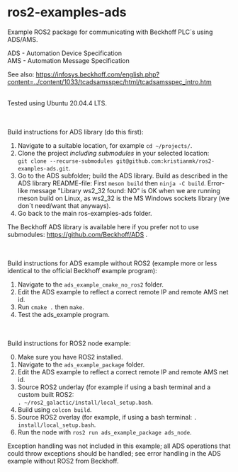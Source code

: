 # ros2-examples-ads
Example ROS2 package for communicating with Beckhoff PLC´s using ADS/AMS.

ADS - Automation Device Specification<br />
AMS - Automation Message Specification

See also:
https://infosys.beckhoff.com/english.php?content=../content/1033/tcadsamsspec/html/tcadsamsspec_intro.htm


<br />
Tested using Ubuntu 20.04.4 LTS.

<br /><br />
Build instructions for ADS library (do this first):

1. Navigate to a suitable location, for example `cd ~/projects/`.
2. Clone the project _including submodules_ in your selected location:
<br />`git clone --recurse-submodules git@github.com:kristianmk/ros2-examples-ads.git`.
3. Go to the ADS subfolder; build the ADS library. Build as described in the ADS library README-file: First `meson build` then `ninja -C build`. Error-like message "Library&nbsp;ws2_32&nbsp;found:&nbsp;NO" is OK when we are running meson build on Linux, as ws2_32 is the MS Windows sockets library (we don´t need/want that anyways).
4. Go back to the main ros-examples-ads folder.

The Beckhoff ADS library is available here if you prefer not to use submodules: https://github.com/Beckhoff/ADS .


<br /><br />
Build instructions for ADS example without ROS2 (example more or less identical to the official Beckhoff example program):

1. Navigate to the `ads_example_cmake_no_ros2` folder.
2. Edit the ADS example to reflect a correct remote IP and remote AMS net id.
3. Run `cmake .` then `make`.
4. Test the ads_example program.


<br /><br />
Build instructions for ROS2 node example:

0. Make sure you have ROS2 installed.
1. Navigate to the `ads_example_package` folder.
2. Edit the ADS example to reflect a correct remote IP and remote AMS net id.
3. Source ROS2 underlay (for example if using a bash terminal and a custom built ROS2: <br />`. ~/ros2_galactic/install/local_setup.bash`.
4. Build using `colcon build`.
5. Source ROS2 overlay (for example, if using a bash terminal: `. install/local_setup.bash`.
6. Run the node with `ros2 run ads_example_package ads_node`.

Exception handling was not included in this example; all ADS operations that could throw exceptions should be handled; see error handling in the ADS example without ROS2 from Beckhoff.
